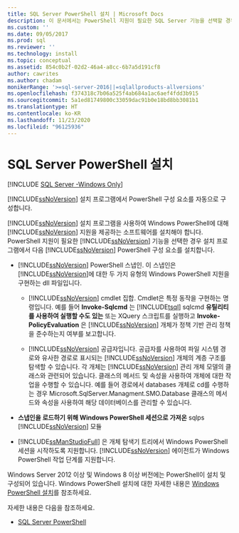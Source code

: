 ```yaml
---
title: SQL Server PowerShell 설치 | Microsoft Docs
description: 이 문서에서는 PowerShell 지원이 필요한 SQL Server 기능을 선택할 경우 설치 프로그램에서 설치하는 SQL Server PowerShell 구성 요소에 대해 설명합니다.
ms.custom: ''
ms.date: 09/05/2017
ms.prod: sql
ms.reviewer: ''
ms.technology: install
ms.topic: conceptual
ms.assetid: 854c0b2f-02d2-46a4-a8cc-6b7a5d191cf8
author: cawrites
ms.author: chadam
monikerRange: '>=sql-server-2016||=sqlallproducts-allversions'
ms.openlocfilehash: f374318c7b06a525f4ab684a1ac6aef4fdd3b915
ms.sourcegitcommit: 5a1ed81749800c33059dac91b0e18bd8bb3081b1
ms.translationtype: HT
ms.contentlocale: ko-KR
ms.lasthandoff: 11/23/2020
ms.locfileid: "96125936"
---
```

# <a name="install-sql-server-powershell"></a>SQL Server PowerShell 설치
[!INCLUDE [SQL Server -Windows Only](../../includes/applies-to-version/sql-windows-only.md)]
  
[!INCLUDE[ssNoVersion](../../includes/ssnoversion-md.md)] 설치 프로그램에서 PowerShell 구성 요소를 자동으로 구성합니다.  

[!INCLUDE[ssNoVersion](../../includes/ssnoversion-md.md)] 설치 프로그램을 사용하여 Windows PowerShell에 대해 [!INCLUDE[ssNoVersion](../../includes/ssnoversion-md.md)] 지원을 제공하는 소프트웨어를 설치해야 합니다. PowerShell 지원이 필요한 [!INCLUDE[ssNoVersion](../../includes/ssnoversion-md.md)] 기능을 선택한 경우 설치 프로그램에서 다음 [!INCLUDE[ssNoVersion](../../includes/ssnoversion-md.md)] PowerShell 구성 요소를 설치합니다.  
  
- [!INCLUDE[ssNoVersion](../../includes/ssnoversion-md.md)] PowerShell 스냅인. 이 스냅인은 [!INCLUDE[ssNoVersion](../../includes/ssnoversion-md.md)]에 대한 두 가지 유형의 Windows PowerShell 지원을 구현하는 dll 파일입니다.  
  
  - [!INCLUDE[ssNoVersion](../../includes/ssnoversion-md.md)] cmdlet 집합. Cmdlet은 특정 동작을 구현하는 명령입니다. 예를 들어 **Invoke-Sqlcmd** 는 [!INCLUDE[tsql](../../includes/tsql-md.md)] sqlcmd **유틸리티를 사용하여 실행할 수도 있는** 또는 XQuery 스크립트를 실행하고 **Invoke-PolicyEvaluation** 은 [!INCLUDE[ssNoVersion](../../includes/ssnoversion-md.md)] 개체가 정책 기반 관리 정책을 준수하는지 여부를 보고합니다.  
  
  - [!INCLUDE[ssNoVersion](../../includes/ssnoversion-md.md)] 공급자입니다. 공급자를 사용하여 파일 시스템 경로와 유사한 경로로 표시되는 [!INCLUDE[ssNoVersion](../../includes/ssnoversion-md.md)] 개체의 계층 구조를 탐색할 수 있습니다. 각 개체는 [!INCLUDE[ssNoVersion](../../includes/ssnoversion-md.md)] 관리 개체 모델의 클래스와 관련되어 있습니다. 클래스의 메서드 및 속성을 사용하여 개체에 대한 작업을 수행할 수 있습니다. 예를 들어 경로에서 databases 개체로 cd를 수행하는 경우 Microsoft.SqlServer.Managment.SMO.Database 클래스의 메서드와 속성을 사용하여 해당 데이터베이스를 관리할 수 있습니다.  
 
- **스냅인을 로드하기 위해 Windows PowerShell 세션으로 가져온** sqlps [!INCLUDE[ssNoVersion](../../includes/ssnoversion-md.md)] 모듈  
 
- [!INCLUDE[ssManStudioFull](../../includes/ssmanstudiofull-md.md)] 은 개체 탐색기 트리에서 Windows PowerShell 세션을 시작하도록 지원합니다. [!INCLUDE[ssNoVersion](../../includes/ssnoversion-md.md)] 에이전트가 Windows PowerShell 작업 단계를 지원합니다.  
  
Windows Server 2012 이상 및 Windows 8 이상 버전에는 PowerShell이 설치 및 구성되어 있습니다. Windows PowerShell 설치에 대한 자세한 내용은 [Windows PowerShell 설치](/powershell/scripting/install/installing-windows-powershell)를 참조하세요.  

자세한 내용은 다음을 참조하세요.   

- [SQL Server PowerShell](../../powershell/sql-server-powershell.md)  
  
